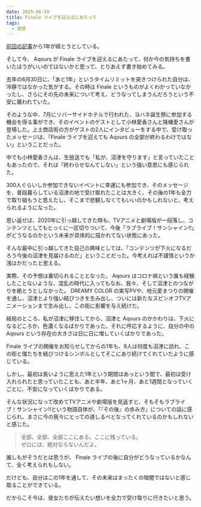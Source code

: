 ```yaml
---
date: 2025-06-19
title: Finale ライブを迎えるにあたって
tags:
  - 感想
---
```


[前回の記事](/2024/07/01/emotion.html)から1年が経とうとしている。

そして今、 Aqours が Finale ライブを迎えるにあたって、何か今の気持ちを書いたほうがいいのではないかと思って、とりあえず書き始めてみる。

去年の6月30日に、「あと1年」というタイムリミットを突きつけられた自分は、冷静ではなかった気がする。その時は Finale というものがよくわかっていなかったし、さらにその先の未来について考え、どうなってしまうんだろうという不安に襲われていた。

そのような中、7月にリバーサイドホテルで行われた、ヨハネ誕生祭に参加する機会を得る事ができ、そのイベントのゲストとして小林愛香さんと降幡愛さんが登場した。上土商店街の方がゲストの2人にインタビューをする中で、受け取ったメッセージは、「Finale ライブを迎えても Aqours の全部が終わるわけではない」ということだった。 

中でも小林愛香さんは、生放送でも「私が、沼津を守ります」と言っていたこともあったので、それは「終わらせなんてしない」という強い意思にも感じられた。

300人ぐらいしか参加できないイベントに幸運にも参加でき、そのメッセージを、普段暮らしている沼津の地で受け取れたことは大きく、その後の1年も全力で取り組もうと思えたし、そこまで悲観しなくてもいいのかもしれないと、考えられるようになった。

思い返せば、2020年に引っ越してきた時も、TVアニメと劇場版が一段落し、コンテンツとしてもとっくに一区切りついて、今後「ラブライブ！サンシャイン!!」がどうなるのかという未来が具体的に描かれてない状態にあった。

そんな最中に引っ越してきた自己の興味としては、「コンテンツが下火になるだろう今後の沼津を見届けるのだ」ということだった。今考えれば不謹慎というか浅はかだったと思える。

実際、その予想は裏切られることとなった。 Aqours はコロナ禍という誰も経験したことないような、混乱の時代に入ってもなお、我々、そして沼津とのつながりを絶とうとしなかった。 DREAMY COLOR の実写PVや、地元愛まつりの開催を通し、沼津とより強い結びつきを生み出し、ついには新たなスピンオフTVアニメーションまで生み出し、この街に影響を与え続けた。

結局のところ、私が沼津に移住してから、沼津と Aqours のかかわりは、下火になるどころか、色濃くなるばかりであった。それに呼応するように、自分の中の Aqours という存在の大きさは日に日に増していくばかりであった。

Finale ライブの開催をお知らせしてからの1年も、9人は何度も沼津に訪れ、この街と僕たちを結びつけるシンボルとしてそこにあり続けてくれていたように感じている。

しかし、最初は長いように思えた1年という期間はあっという間で、最初は受け入れられたと思っていたことも、あと半年、あと1ヶ月、あと1週間となっていくごとに、不安になっていくばかりである。

そんな状況になって改めてTVアニメや劇場版を見返すと、そもそもラブライブ！サンシャイン!!という物語自体が、「『その後』の歩み方」についての話に感じられ、まさに今の我々にとっての道しるべとなってくれているのかもしれないと感じた。

> 全部、全部、全部ここにある。ここに残っている。  
> ゼロには、絶対ならないんだよ。

誰しもがそうだとは思うが、 Finale ライブの後に自分がどうなっているかなんて、全く考えられもしない。

だけども、自分はこの1年を通して、その未来はまったくの暗闇ではないと感じ取ることができている。

だからこそ今は、彼女たちが伝えたい想いを全力で受け取りに行きたいと思う。
